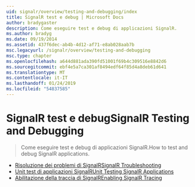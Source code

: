 ```yaml
---
uid: signalr/overview/testing-and-debugging/index
title: SignalR test e debug | Microsoft Docs
author: bradygaster
description: Come eseguire test e debug di applicazioni SignalR.
ms.author: bradyg
ms.date: 09/19/2014
ms.assetid: 437f6dec-ab4b-4d12-af71-e8ab028aab7b
msc.legacyurl: /signalr/overview/testing-and-debugging
msc.type: chapter
ms.openlocfilehash: a644d881ada390fd51001f69b4c309516e8842d6
ms.sourcegitcommit: ebf4e5a7ca301af8494edf64f85d4a8deb61d641
ms.translationtype: MT
ms.contentlocale: it-IT
ms.lasthandoff: 01/24/2019
ms.locfileid: "54837585"
---
```

<a name="signalr-testing-and-debugging"></a><span data-ttu-id="9c5fb-103">SignalR test e debug</span><span class="sxs-lookup"><span data-stu-id="9c5fb-103">SignalR Testing and Debugging</span></span>
====================
> <span data-ttu-id="9c5fb-104">Come eseguire test e debug di applicazioni SignalR.</span><span class="sxs-lookup"><span data-stu-id="9c5fb-104">How to test and debug SignalR applications.</span></span>


- [<span data-ttu-id="9c5fb-105">Risoluzione dei problemi di SignalR</span><span class="sxs-lookup"><span data-stu-id="9c5fb-105">SignalR Troubleshooting</span></span>](troubleshooting.md)
- [<span data-ttu-id="9c5fb-106">Unit test di applicazioni SignalR</span><span class="sxs-lookup"><span data-stu-id="9c5fb-106">Unit Testing SignalR Applications</span></span>](unit-testing-signalr-applications.md)
- [<span data-ttu-id="9c5fb-107">Abilitazione della traccia di SignalR</span><span class="sxs-lookup"><span data-stu-id="9c5fb-107">Enabling SignalR Tracing</span></span>](enabling-signalr-tracing.md)
